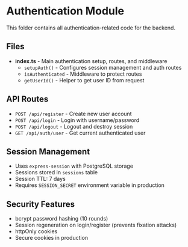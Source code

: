 # Authentication Module

This folder contains all authentication-related code for the backend.

## Files

- **index.ts** - Main authentication setup, routes, and middleware
  - `setupAuth()` - Configures session management and auth routes
  - `isAuthenticated` - Middleware to protect routes
  - `getUserId()` - Helper to get user ID from request

## API Routes

- `POST /api/register` - Create new user account
- `POST /api/login` - Login with username/password
- `POST /api/logout` - Logout and destroy session
- `GET /api/auth/user` - Get current authenticated user

## Session Management

- Uses `express-session` with PostgreSQL storage
- Sessions stored in `sessions` table
- Session TTL: 7 days
- Requires `SESSION_SECRET` environment variable in production

## Security Features

- bcrypt password hashing (10 rounds)
- Session regeneration on login/register (prevents fixation attacks)
- httpOnly cookies
- Secure cookies in production

